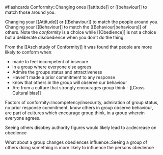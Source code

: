 #flashcards 
Conformity::Changing ones [[attitude]] or [[behaviour]] to match those around you.
<!--SR:!2023-11-07,2,230-->

Changing your [[Attitude]] or [[Behaviour]] to match the people around you. Changing your [[Behaviour]] to match the [[Behaviour|behaviours]] of others. Note the *conformity* is a choice while [[Obedience]] is not a choice but a deliberate disobedience when you don't do the thing.

From the [[Asch study of Conformity]] it was found that people are more likely to conform when:
* made to feel incompetent of insecure
* in a group where everyone else agrees
* Admire the groups status and attractiveness
* Haven't made a prior commitment to any response
* know that others in the group will observe our behaviour
* Are from a culture that strongly encourages group think  - [[Cross Cultural bias]]

Factors of conformity::Incompetency/insecurity, admiration of group status, no prior response commitment, know others in group observe behaviour, are part of cultures which encourage group think, in a group wherein everyone agrees.
<!--SR:!2023-11-07,1,208-->

Seeing others disobey authority figures would likely lead to a::decrease on obedience

What about a group changes obediences influence::Seeing a group of others doing something is more likely to influence the persons obedience